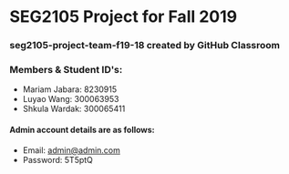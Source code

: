 # SEG2105 Project for Fall 2019
### seg2105-project-team-f19-18 created by GitHub Classroom

### Members & Student ID's:
* Mariam Jabara: 8230915
* Luyao Wang: 300063953
* Shkula Wardak: 300065411
#### Admin account details are as follows:
* Email: admin@admin.com
* Password: 5T5ptQ
